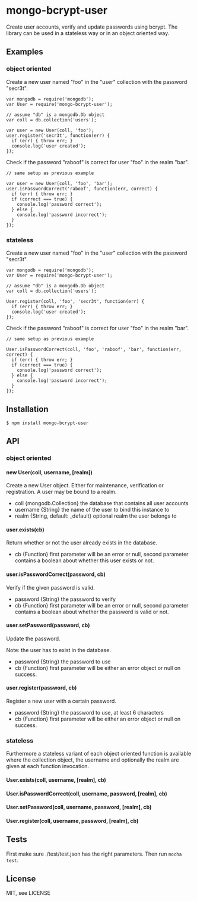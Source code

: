 # mongo-bcrypt-user

Create user accounts, verify and update passwords using bcrypt. The library can be
used in a stateless way or in an object oriented way.

## Examples
### object oriented

Create a new user named "foo" in the "user" collection with the password "secr3t".

    var mongodb = require('mongodb');
    var User = require('mongo-bcrypt-user');

    // assume "db" is a mongodb.Db object
    var coll = db.collection('users');

    var user = new User(coll, 'foo');
    user.register('secr3t', function(err) {
      if (err) { throw err; }
      console.log('user created');
    });

Check if the password "raboof" is correct for user "foo" in the realm "bar".

    // same setup as previous example

    var user = new User(coll, 'foo', 'bar');
    user.isPasswordCorrect('raboof', function(err, correct) {
      if (err) { throw err; }
      if (correct === true) {
        console.log('password correct');
      } else {
        console.log('password incorrect');
      }
    });

### stateless

Create a new user named "foo" in the "user" collection with the password "secr3t".

    var mongodb = require('mongodb');
    var User = require('mongo-bcrypt-user');

    // assume "db" is a mongodb.Db object
    var coll = db.collection('users');

    User.register(coll, 'foo', 'secr3t', function(err) {
      if (err) { throw err; }
      console.log('user created');
    });

Check if the password "raboof" is correct for user "foo" in the realm "bar".

    // same setup as previous example

    User.isPasswordCorrect(coll, 'foo', 'raboof', 'bar', function(err, correct) {
      if (err) { throw err; }
      if (correct === true) {
        console.log('password correct');
      } else {
        console.log('password incorrect');
      }
    });

## Installation

    $ npm install mongo-bcrypt-user

## API
### object oriented

#### new User(coll, username, [realm])
Create a new User object. Either for maintenance, verification or registration.
A user may be bound to a realm.

* coll {mongodb.Collection} the database that contains all user accounts
* username {String} the name of the user to bind this instance to
* realm {String, default: _default} optional realm the user belongs to

#### user.exists(cb)
Return whether or not the user already exists in the database.

* cb {Function} first parameter will be an error or null, second parameter
  contains a boolean about whether this user exists or not.

#### user.isPasswordCorrect(password, cb)
Verify if the given password is valid.

* password {String} the password to verify
* cb {Function} first parameter will be an error or null, second parameter
  contains a boolean about whether the password is valid or not.

#### user.setPassword(password, cb)
Update the password.

Note: the user has to exist in the database.

* password {String} the password to use
* cb {Function} first parameter will be either an error object or null on success.

#### user.register(password, cb)
Register a new user with a certain password.

* password {String} the password to use, at least 6 characters
* cb {Function} first parameter will be either an error object or null on success.

### stateless

Furthermore a stateless variant of each object oriented function is available
where the collection object, the username and optionally the realm are given at
each function invocation.

#### User.exists(coll, username, [realm], cb)
#### User.isPasswordCorrect(coll, username, password, [realm], cb)
#### User.setPassword(coll, username, password, [realm], cb)
#### User.register(coll, username, password, [realm], cb)

## Tests

First make sure ./test/test.json has the right parameters. Then run `mocha test`.

## License

MIT, see LICENSE

